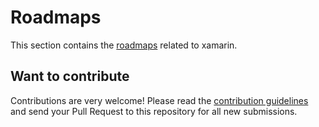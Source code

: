# Roadmaps

This section contains the [roadmaps](roadmaps.md) related to xamarin.

## Want to contribute

Contributions are very welcome! Please read the [contribution guidelines](contributing-guidelines.md) and send your Pull Request to this repository for all new submissions.